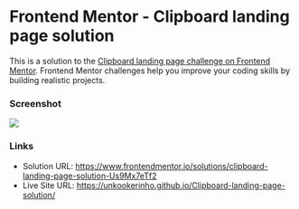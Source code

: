 # Frontend Mentor - Clipboard landing page solution

This is a solution to the [Clipboard landing page challenge on Frontend Mentor](https://www.frontendmentor.io/challenges/clipboard-landing-page-5cc9bccd6c4c91111378ecb9). Frontend Mentor challenges help you improve your coding skills by building realistic projects.

### Screenshot

<img src="images/screenshot.webp">

### Links

- Solution URL: https://www.frontendmentor.io/solutions/clipboard-landing-page-solution-Us9Mx7eTf2
- Live Site URL: https://unkookerinho.github.io/Clipboard-landing-page-solution/
